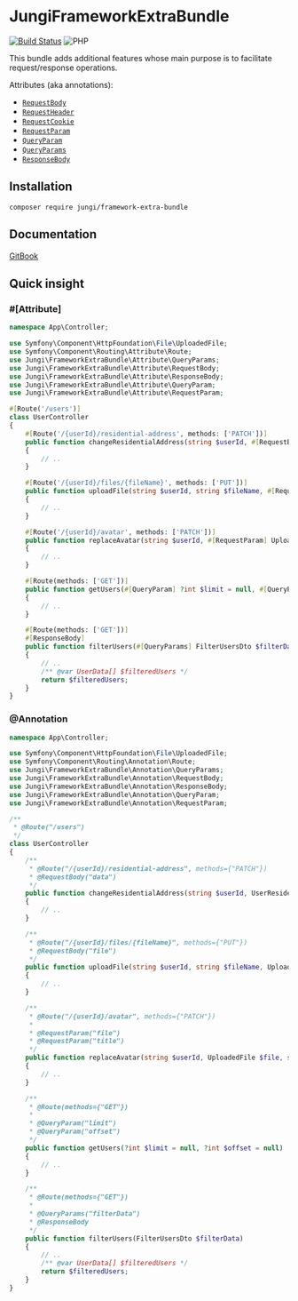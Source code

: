 # JungiFrameworkExtraBundle

[![Build Status](https://github.com/jungi-php/framework-extra-bundle/actions/workflows/continuous-integration.yml/badge.svg)](https://github.com/jungi-php/framework-extra-bundle/actions)
![PHP](https://img.shields.io/packagist/php-v/jungi/framework-extra-bundle)

This bundle adds additional features whose main purpose is to facilitate request/response operations.

Attributes (aka annotations):

* [`RequestBody`](https://piku235.gitbook.io/jungiframeworkextrabundle/attributes#requestbody)
* [`RequestHeader`](https://piku235.gitbook.io/jungiframeworkextrabundle/attributes#requestheader)
* [`RequestCookie`](https://piku235.gitbook.io/jungiframeworkextrabundle/attributes#requestcookie)
* [`RequestParam`](https://piku235.gitbook.io/jungiframeworkextrabundle/attributes#requestparam)
* [`QueryParam`](https://piku235.gitbook.io/jungiframeworkextrabundle/attributes#queryparam)
* [`QueryParams`](https://piku235.gitbook.io/jungiframeworkextrabundle/attributes#queryparams)
* [`ResponseBody`](https://piku235.gitbook.io/jungiframeworkextrabundle/attributes#responsebody)

## Installation

```text
composer require jungi/framework-extra-bundle
```

## Documentation

[GitBook](https://piku235.gitbook.io/jungiframeworkextrabundle)

## Quick insight

### #[Attribute]

```php
namespace App\Controller;

use Symfony\Component\HttpFoundation\File\UploadedFile;
use Symfony\Component\Routing\Attribute\Route;
use Jungi\FrameworkExtraBundle\Attribute\QueryParams;
use Jungi\FrameworkExtraBundle\Attribute\RequestBody;
use Jungi\FrameworkExtraBundle\Attribute\ResponseBody;
use Jungi\FrameworkExtraBundle\Attribute\QueryParam;
use Jungi\FrameworkExtraBundle\Attribute\RequestParam;

#[Route('/users')]
class UserController
{
    #[Route('/{userId}/residential-address', methods: ['PATCH'])]
    public function changeResidentialAddress(string $userId, #[RequestBody] UserResidentialAddressData $data)
    {
        // ..
    }

    #[Route('/{userId}/files/{fileName}', methods: ['PUT'])]
    public function uploadFile(string $userId, string $fileName, #[RequestBody] UploadedFile $file)
    {
        // ..
    }

    #[Route('/{userId}/avatar', methods: ['PATCH'])]
    public function replaceAvatar(string $userId, #[RequestParam] UploadedFile $file,  #[RequestParam] string $title)
    {
        // ..
    }

    #[Route(methods: ['GET'])]
    public function getUsers(#[QueryParam] ?int $limit = null, #[QueryParam] ?int $offset = null)
    {
        // ..
    }

    #[Route(methods: ['GET'])]
    #[ResponseBody]
    public function filterUsers(#[QueryParams] FilterUsersDto $filterData)
    {
        // ..
        /** @var UserData[] $filteredUsers */
        return $filteredUsers;
    }
}
```

### @Annotation

```php
namespace App\Controller;

use Symfony\Component\HttpFoundation\File\UploadedFile;
use Symfony\Component\Routing\Annotation\Route;
use Jungi\FrameworkExtraBundle\Annotation\QueryParams;
use Jungi\FrameworkExtraBundle\Annotation\RequestBody;
use Jungi\FrameworkExtraBundle\Annotation\ResponseBody;
use Jungi\FrameworkExtraBundle\Annotation\QueryParam;
use Jungi\FrameworkExtraBundle\Annotation\RequestParam;

/**
 * @Route("/users")
 */
class UserController
{
    /**
     * @Route("/{userId}/residential-address", methods={"PATCH"})
     * @RequestBody("data")
     */
    public function changeResidentialAddress(string $userId, UserResidentialAddressData $data)
    {
        // ..
    }

    /**
     * @Route("/{userId}/files/{fileName}", methods={"PUT"})
     * @RequestBody("file")
     */
    public function uploadFile(string $userId, string $fileName, UploadedFile $file)
    {
        // ..
    }

    /**
     * @Route("/{userId}/avatar", methods={"PATCH"})
     *
     * @RequestParam("file")
     * @RequestParam("title")
     */
    public function replaceAvatar(string $userId, UploadedFile $file, string $title)
    {
        // ..
    }

    /**
     * @Route(methods={"GET"})
     *
     * @QueryParam("limit")
     * @QueryParam("offset")
     */
    public function getUsers(?int $limit = null, ?int $offset = null)
    {
        // ..
    }

    /**
     * @Route(methods={"GET"})
     *
     * @QueryParams("filterData")
     * @ResponseBody
     */
    public function filterUsers(FilterUsersDto $filterData)
    {
        // ..
        /** @var UserData[] $filteredUsers */
        return $filteredUsers;
    }
}
```
